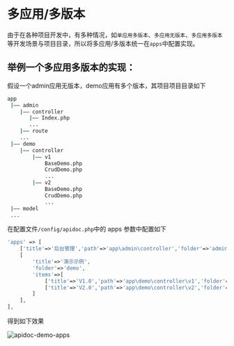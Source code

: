 # 多应用/多版本

由于在各种项目开发中，有多种情况，如`单应用多版本`、`多应用无版本`、`多应用多版本`等开发场景与项目目录，所以将多应用/多版本统一在`apps`中配置实现。

## 举例一个多应用多版本的实现：

假设一个admin应用无版本，demo应用有多个版本，其项目项目目录如下

```sh
app
 |—— admin
    |—— controller
       |—— Index.php
       ...
    |—— route
    ...
 |—— demo
    |—— controller
        |—— v1
            BaseDemo.php
            CrudDemo.php
            ...
        |—— v2
            BaseDemo.php
            CrudDemo.php
            ...
 |—— model
 ...
```

在配置文件`/config/apidoc.php`中的 apps 参数中配置如下

```php
'apps' => [
    ['title'=>'后台管理','path'=>'app\admin\controller','folder'=>'admin'],
    [
        'title'=>'演示示例',
        'folder'=>'demo',
        'items'=>[
            ['title'=>'V1.0','path'=>'app\demo\controller\v1','folder'=>'v1'],
            ['title'=>'V2.0','path'=>'app\demo\controller\v2','folder'=>'v2']
        ]
    ],
],
```

得到如下效果

![apidoc-demo-apps](/thinkphp-apidoc/images/apidoc-demo-apps.png "apidoc-demo-apps")


